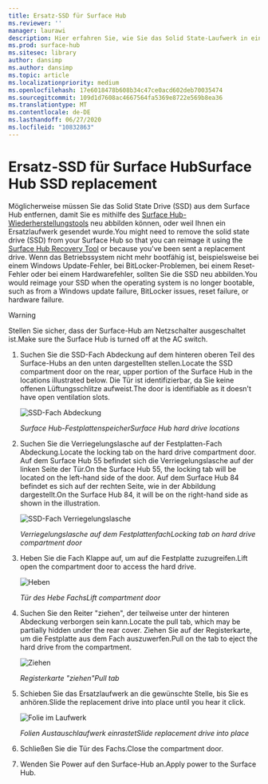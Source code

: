 ```yaml
---
title: Ersatz-SSD für Surface Hub
ms.reviewer: ''
manager: laurawi
description: Hier erfahren Sie, wie Sie das Solid State-Laufwerk in einem Surface-Hub ersetzen.
ms.prod: surface-hub
ms.sitesec: library
author: dansimp
ms.author: dansimp
ms.topic: article
ms.localizationpriority: medium
ms.openlocfilehash: 17e6018478b608b34c47ce0acd602deb70035474
ms.sourcegitcommit: 109d1d7608ac4667564fa5369e8722e569b8ea36
ms.translationtype: MT
ms.contentlocale: de-DE
ms.lasthandoff: 06/27/2020
ms.locfileid: "10832863"
---
```

# <span data-ttu-id="97337-103">Ersatz-SSD für Surface Hub</span><span class="sxs-lookup"><span data-stu-id="97337-103">Surface Hub SSD replacement</span></span>

<span data-ttu-id="97337-104">Möglicherweise müssen Sie das Solid State Drive (SSD) aus dem Surface Hub entfernen, damit Sie es mithilfe des [Surface Hub-Wiederherstellungstools](surface-hub-recovery-tool.md) neu abbilden können, oder weil Ihnen ein Ersatzlaufwerk gesendet wurde.</span><span class="sxs-lookup"><span data-stu-id="97337-104">You might need to remove the solid state drive (SSD) from your Surface Hub so that you can reimage it using the [Surface Hub Recovery Tool](surface-hub-recovery-tool.md) or because you've been sent a replacement drive.</span></span> <span data-ttu-id="97337-105">Wenn das Betriebssystem nicht mehr bootfähig ist, beispielsweise bei einem Windows Update-Fehler, bei BitLocker-Problemen, bei einem Reset-Fehler oder bei einem Hardwarefehler, sollten Sie die SSD neu abbilden.</span><span class="sxs-lookup"><span data-stu-id="97337-105">You would reimage your SSD when the operating system is no longer bootable, such as from a Windows update failure, BitLocker issues, reset failure, or hardware failure.</span></span> 


>[!WARNING]
><span data-ttu-id="97337-106">Stellen Sie sicher, dass der Surface-Hub am Netzschalter ausgeschaltet ist.</span><span class="sxs-lookup"><span data-stu-id="97337-106">Make sure the Surface Hub is turned off at the AC switch.</span></span>

1. <span data-ttu-id="97337-107">Suchen Sie die SSD-Fach Abdeckung auf dem hinteren oberen Teil des Surface-Hubs an den unten dargestellten stellen.</span><span class="sxs-lookup"><span data-stu-id="97337-107">Locate the SSD compartment door on the rear, upper portion of the Surface Hub in the locations illustrated below.</span></span> <span data-ttu-id="97337-108">Die Tür ist identifizierbar, da Sie keine offenen Lüftungsschlitze aufweist.</span><span class="sxs-lookup"><span data-stu-id="97337-108">The door is identifiable as it doesn't have open ventilation slots.</span></span>

    ![SSD-Fach Abdeckung](images/ssd-location.png)

    *<span data-ttu-id="97337-110">Surface Hub-Festplattenspeicher</span><span class="sxs-lookup"><span data-stu-id="97337-110">Surface Hub hard drive locations</span></span>*

2. <span data-ttu-id="97337-111">Suchen Sie die Verriegelungslasche auf der Festplatten-Fach Abdeckung.</span><span class="sxs-lookup"><span data-stu-id="97337-111">Locate the locking tab on the hard drive compartment door.</span></span> <span data-ttu-id="97337-112">Auf dem Surface Hub 55 befindet sich die Verriegelungslasche auf der linken Seite der Tür.</span><span class="sxs-lookup"><span data-stu-id="97337-112">On the Surface Hub 55, the locking tab will be located on the left-hand side of the door.</span></span> <span data-ttu-id="97337-113">Auf dem Surface Hub 84 befindet es sich auf der rechten Seite, wie in der Abbildung dargestellt.</span><span class="sxs-lookup"><span data-stu-id="97337-113">On the Surface Hub 84, it will be on the right-hand side as shown in the illustration.</span></span>

    ![SSD-Fach Verriegelungslasche](images/ssd-lock-tab.png)

    *<span data-ttu-id="97337-115">Verriegelungslasche auf dem Festplattenfach</span><span class="sxs-lookup"><span data-stu-id="97337-115">Locking tab on hard drive compartment door</span></span>*

3. <span data-ttu-id="97337-116">Heben Sie die Fach Klappe auf, um auf die Festplatte zuzugreifen.</span><span class="sxs-lookup"><span data-stu-id="97337-116">Lift open the compartment door to access the hard drive.</span></span>

    ![Heben](images/ssd-lift-door.png)

    *<span data-ttu-id="97337-118">Tür des Hebe Fachs</span><span class="sxs-lookup"><span data-stu-id="97337-118">Lift compartment door</span></span>*

4. <span data-ttu-id="97337-119">Suchen Sie den Reiter "ziehen", der teilweise unter der hinteren Abdeckung verborgen sein kann.</span><span class="sxs-lookup"><span data-stu-id="97337-119">Locate the pull tab, which may be partially hidden under the rear cover.</span></span> <span data-ttu-id="97337-120">Ziehen Sie auf der Registerkarte, um die Festplatte aus dem Fach auszuwerfen.</span><span class="sxs-lookup"><span data-stu-id="97337-120">Pull on the tab to eject the hard drive from the compartment.</span></span>

    ![Ziehen](images/ssd-pull-tab.png)

    *<span data-ttu-id="97337-122">Registerkarte "ziehen"</span><span class="sxs-lookup"><span data-stu-id="97337-122">Pull tab</span></span>*

5. <span data-ttu-id="97337-123">Schieben Sie das Ersatzlaufwerk an die gewünschte Stelle, bis Sie es anhören.</span><span class="sxs-lookup"><span data-stu-id="97337-123">Slide the replacement drive into place until you hear it click.</span></span>

    ![Folie im Laufwerk](images/ssd-click.png)
    
    *<span data-ttu-id="97337-125">Folien Austauschlaufwerk einrastet</span><span class="sxs-lookup"><span data-stu-id="97337-125">Slide replacement drive into place</span></span>*

6. <span data-ttu-id="97337-126">Schließen Sie die Tür des Fachs.</span><span class="sxs-lookup"><span data-stu-id="97337-126">Close the compartment door.</span></span>

7. <span data-ttu-id="97337-127">Wenden Sie Power auf den Surface-Hub an.</span><span class="sxs-lookup"><span data-stu-id="97337-127">Apply power to the Surface Hub.</span></span>
